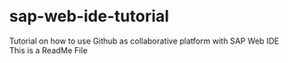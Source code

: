 # sap-web-ide-tutorial
Tutorial on how to use Github as collaborative platform with SAP Web IDE
This is a ReadMe File
